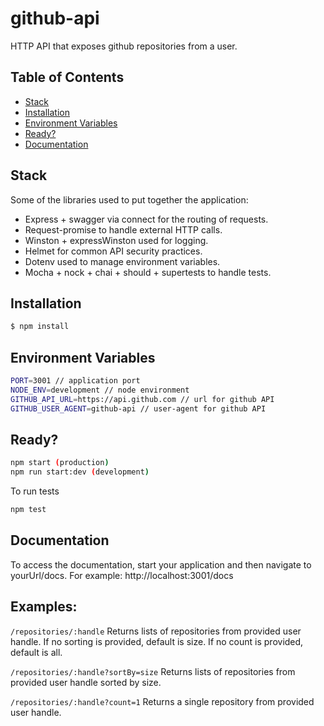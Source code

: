 # github-api

HTTP API that exposes github repositories from a user.

## Table of Contents
- [Stack](#stack)
- [Installation](#installation)
- [Environment Variables](#environment-variables)
- [Ready?](#ready?)
- [Documentation](#documentation)

## Stack
Some of the libraries used to put together the application:
- Express + swagger via connect for the routing of requests.
- Request-promise to handle external HTTP calls.
- Winston + expressWinston used for logging.
- Helmet for common API security practices.
- Dotenv used to manage environment variables.
- Mocha + nock + chai + should + supertests to handle tests.

## Installation
```bash
$ npm install
```

## Environment Variables
```bash
PORT=3001 // application port
NODE_ENV=development // node environment
GITHUB_API_URL=https://api.github.com // url for github API
GITHUB_USER_AGENT=github-api // user-agent for github API
```

## Ready?
```bash
npm start (production)
npm run start:dev (development)
```

To run tests
```bash
npm test
```

## Documentation
To access the documentation, start your application and then navigate to yourUrl/docs.
For example: http://localhost:3001/docs

## Examples:
`/repositories/:handle`
Returns lists of repositories from provided user handle.
If no sorting is provided, default is size.
If no count is provided, default is all.

`/repositories/:handle?sortBy=size`
Returns lists of repositories from provided user handle sorted by size.

`/repositories/:handle?count=1`
Returns a single repository from provided user handle.